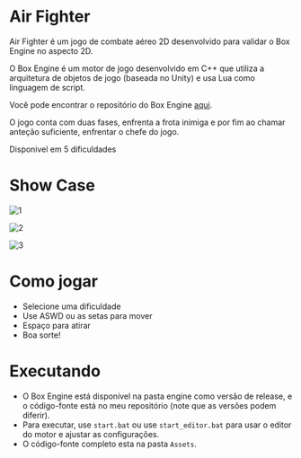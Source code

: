 # Air Fighter 

Air Fighter é um jogo de combate aéreo 2D desenvolvido para validar o Box Engine no aspecto 2D.

O Box Engine é um motor de jogo desenvolvido em C++ que utiliza a arquitetura de objetos de jogo (baseada no Unity) e usa Lua como linguagem de script.

Você pode encontrar o repositório do Box Engine [aqui](https://github.com/RodrigoPAml/BoxEngine).

O jogo conta com duas fases, enfrenta a frota inimiga e por fim ao chamar anteção suficiente, enfrentar o chefe do jogo.

Disponivel em 5 dificuldades

# Show Case

![1](https://github.com/RodrigoPAml/AirFighter/assets/41243039/26723e65-2400-4ad6-8ac2-2e2e928bdb00)

![2](https://github.com/RodrigoPAml/AirFighter/assets/41243039/626d74f0-02ab-4131-b86f-79beaca382bc)

![3](https://github.com/RodrigoPAml/AirFighter/assets/41243039/0b0446dc-6086-4b99-b627-fa3694d612a8)

# Como jogar

- Selecione uma dificuldade
- Use ASWD ou as setas para mover
- Espaço para atirar
- Boa sorte!

# Executando

- O Box Engine está disponível na pasta engine como versão de release, e o código-fonte está no meu repositório (note que as versões podem diferir).
- Para executar, use `start.bat` ou use `start_editor.bat` para usar o editor do motor e ajustar as configurações.
- O código-fonte completo esta na pasta `Assets`.
